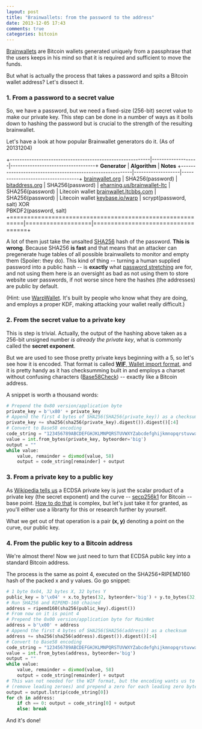 ```yaml
---
layout: post
title: "Brainwallets: from the password to the address"
date: 2013-12-05 17:43
comments: true
categories: bitcoin
---
```


[Brainwallets][brainwallet] are Bitcoin wallets generated uniquely from a passphrase that the users keeps in his mind so that it is required and sufficient to move the funds.

But what is actually the process that takes a password and spits a Bitcoin wallet address? Let's dissect it.

### 1. From a password to a secret value

So, we have a password, but we need a fixed-size (256-bit) secret value to make our private key. This step can be done in a number of ways as it boils down to hashing the password but is crucial to the strength of the resulting brainwallet.

Let's have a look at how popular Brainwallet generators do it. (As of 20131204)

+----------------------------------------------------------|-------------------|-----------------------------------+
  **Generator**                                            | **Algorithm**     | **Notes**
+----------------------------------------------------------|-------------------|-----------------------------------+
  [brainwallet.org](http://brainwallet.org/)               | SHA256(password)  |
  [bitaddress.org](https://www.bitaddress.org/)            | SHA256(password)  |
  [eharning.us/brainwallet-ltc](http://www.eharning.us/brainwallet-ltc/)       | SHA256(password) | Litecoin wallet
  [brainwallet.ltcbbs.com](http://brainwallet.ltcbbs.com/) | SHA256(password)  | Litecoin wallet
  [keybase.io/warp](https://keybase.io/warp/)              | scrypt(password, salt) XOR<br>PBKDF2(password, salt)
+==========================================================|===================|===================================+

A lot of them just take the unsalted [SHA256][sha] hash of the password. **This is wrong**. Because SHA256 **is fast** and that means that an attacker can pregenerate huge tables of all possible brainwallets to monitor and empty them (Spoiler: they do). This kind of thing -- turning a human supplied password into a public hash -- is **exactly** what [password stretching][key stretching] are for, and not using them here is an oversight as bad as not using them to store website user passwords, if not worse since here the hashes (the addresses) are public by default.

(Hint: use [WarpWallet](https://keybase.io/warp/). It's built by people who know what they are doing, and employs a proper KDF, making attacking your wallet really difficult.)

### 2. From the secret value to a private key

This is step is trivial. Actually, the output of the hashing above taken as a 256-bit unsigned number *is already the private key*, what is commonly called the **secret exponent**.

But we are used to see those pretty private keys beginning with a 5, so let's see how it is encoded. That format is called [**WIF**, Wallet import format][wif], and it is pretty handy as it has checksumming built in and employs a charset without confusing characters ([Base58Check][Base58Check]) -- exactly like a Bitcoin address.

A snippet is worth a thousand words:

```python
# Prepend the 0x80 version/application byte
private_key = b'\x80' + private_key
# Append the first 4 bytes of SHA256(SHA256(private_key)) as a checksum
private_key += sha256(sha256(private_key).digest()).digest()[:4]
# Convert to Base58 encoding
code_string = "123456789ABCDEFGHJKLMNPQRSTUVWXYZabcdefghijkmnopqrstuvwxyz"
value = int.from_bytes(private_key, byteorder='big')
output = ""
while value:
    value, remainder = divmod(value, 58)
    output = code_string[remainder] + output
```

### 3. From a private key to a public key

As [Wikipedia tells us][ECDSA] a ECDSA private key is just the scalar product of a private key (the secret exponent) and the curve -- [secp256k1][secp256k1] for Bitcoin -- base point. [How to do that][scalar] is complex, but let's just take it for granted, as you'll either use a librarty for this or research further by yourself.

What we get out of that operation is a pair **(x, y)** denoting a point on the curve, our public key.

<!-- NOTE: **y**, known its sign, can be calculated from **x**, and this has spawned -->

### 4. From the public key to a Bitcoin address

We're almost there! Now we just need to turn that ECDSA public key into a standard Bitcoin address.

The process is the same as point 4, executed on the SHA256+RIPEMD160 hash of the packed x and y values. Go go snippet:

```python
# 1 byte 0x04, 32 bytes X, 32 bytes Y
public_key = b'\x04' + x.to_bytes(32, byteorder='big') + y.to_bytes(32, byteorder='big')
# Run SHA256 and RIPEMD-160 chained
address = ripemd160(sha256(public_key).digest())
# From now on it is point 4
# Prepend the 0x00 version/application byte for MainNet
address = b'\x00' + address
# Append the first 4 bytes of SHA256(SHA256(address)) as a checksum
address += sha256(sha256(address).digest()).digest()[:4]
# Convert to Base58 encoding
code_string = "123456789ABCDEFGHJKLMNPQRSTUVWXYZabcdefghijkmnopqrstuvwxyz"
value = int.from_bytes(address, byteorder='big')
output = ""
while value:
    value, remainder = divmod(value, 58)
    output = code_string[remainder] + output
# This wan not needed for the WIF format, but the encoding wants us to normalize the number
# (remove leading zeroes) and prepend a zero for each leading zero byte in the original
output = output.lstrip(code_string[0])
for ch in address:
    if ch == 0: output = code_string[0] + output
    else: break
```

And it's done!


[sha]: https://en.wikipedia.org/wiki/SHA-2
[brainwallet]: https://en.bitcoin.it/wiki/Brainwallet
[key stretching]: https://en.wikipedia.org/wiki/Key_stretching
[wif]: https://en.bitcoin.it/wiki/WIF
[Base58Check]: https://en.bitcoin.it/wiki/Base58Check
[ECDSA]: https://en.wikipedia.org/wiki/Elliptic_Curve_DSA
[scalar]: https://en.wikipedia.org/wiki/Elliptic_curve_point_multiplication
[secp256k1]: https://en.bitcoin.it/wiki/Secp256k1
